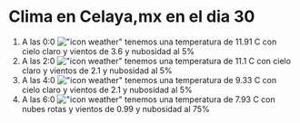 # Clima en Celaya,mx en el dia 30

1. A las 0:0 !["icon weather"](http://openweathermap.org/img/w/01n.png) tenemos una temperatura de 11.91 C con cielo claro y  vientos de 3.6 y nubosidad al 5%
1. A las 2:0 !["icon weather"](http://openweathermap.org/img/w/01n.png) tenemos una temperatura de 11.1 C con cielo claro y  vientos de 2.1 y nubosidad al 5%
1. A las 4:0 !["icon weather"](http://openweathermap.org/img/w/01n.png) tenemos una temperatura de 9.33 C con cielo claro y  vientos de 2.1 y nubosidad al 5%
1. A las 6:0 !["icon weather"](http://openweathermap.org/img/w/04n.png) tenemos una temperatura de 7.93 C con nubes rotas y  vientos de 0.99 y nubosidad al 75%
